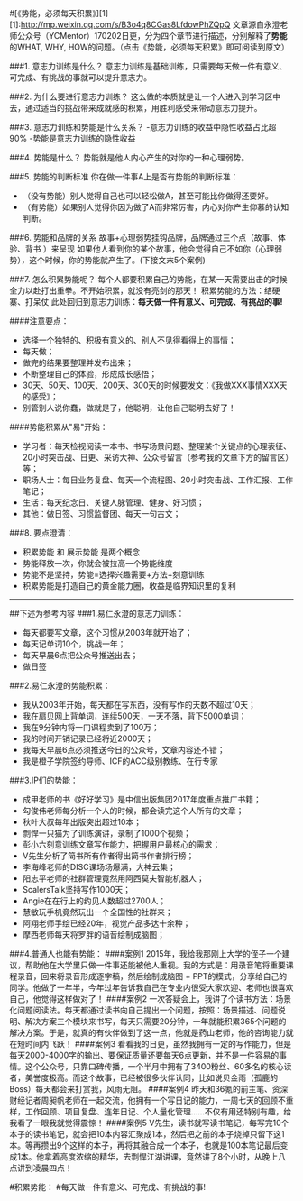 #[《势能，必须每天积累》][1]
[1]:http://mp.weixin.qq.com/s/B3o4q8CGas8LfdowPhZQpQ
文章源自永澄老师公众号（YCMentor）170202日更，分为四个章节进行描述，分别解释了**势能**的WHAT, WHY, HOW的问题。（点击《势能，必须每天积累》即可阅读到原文）

###1. 意志力训练是什么？
意志力训练是基础训练，只需要每天做一件有意义、可完成、有挑战的事就可以提升意志力。

###2. 为什么要进行意志力训练？
这么做的本质就是让一个人进入到学习区中去，通过适当的挑战带来成就感的积累，用胜利感受来带动意志力提升。

###3. 意志力训练和势能是什么关系？
-意志力训练的收益中隐性收益占比超90%
-势能是意志力训练的隐性收益

###4. 势能是什么？
势能就是他人内心产生的对你的一种心理弱势。

###5. 势能的判断标准
你在做一件事A上是否有势能的判断标准：
- （没有势能）别人觉得自己也可以轻松做A，甚至可能比你做得还要好。
- （有势能）如果别人觉得你因为做了A而非常厉害，内心对你产生仰慕的认知判断。

###6. 势能和品牌的关系
故事+心理弱势挂钩品牌，品牌通过三个点（故事、体验、背书 ）来呈现
如果他人看到你的某个故事，他会觉得自己不如你（心理弱势），这个时候，你的势能就产生了。(下接文末5个案例)

###7. 怎么积累势能呢？
每个人都要积累自己的势能，在某一天需要出击的时候全力以赴打出重拳。不开始积累，就没有亮剑的那天！
积累势能的方法：结硬寨、打呆仗
此处回归到意志力训练：**每天做一件有意义、可完成、有挑战的事!**

####注意要点：
- 选择一个独特的、积极有意义的、别人不见得看得上的事情；
- 每天做；
-  做完的结果要整理并发布出来；
-  不断整理自己的体验，形成成长感悟；
- 30天、50天、100天、200天、300天的时候要发文：《我做XXX事情XXX天的感受》；
-  别管别人说你蠢，做就是了，他聪明，让他自己聪明去好了！

####势能积累从"易"开始：
- 学习者：每天检视阅读一本书、书写场景问题、整理某个关键点的心理表征、20小时突击战、日更、采访大神、公众号留言（参考我的文章下方的留言区）等；
- 职场人士：每日业务复盘、每天一个流程图、20小时突击战、工作汇报、工作笔记；
- 生活：每天纪念日、关键人脉管理、健身、好习惯；
-  其他：做日签、习惯监督团、每天一句古文；

###8. 要点澄清：
- 积累势能 和 展示势能 是两个概念
- 势能释放一次，你就会被拉高一个势能维度
- 势能不是坚持，势能=选择兴趣需要+方法+刻意训练
- 积累势能是打造自己的黄金能力圈，收益是临界知识里的复利
***
##下述为参考内容
###1.易仁永澄的意志力训练：
- 每天都要写文章，这个习惯从2003年就开始了；
- 每天记单词10个，挑战一年；
- 每天早晨6点把公众号推送出去；
- 做日签

###2.易仁永澄的势能积累：
- 我从2003年开始，每天都在写东西，没有写作的天数不超过10天；
- 我在扇贝网上背单词，连续500天，一天不落，背下5000单词；
- 我在9分钟内将一门课程卖到了100万；
- 我的时间开销记录已经将近2000天；
- 我每天早晨6点必须推送今日的公众号，文章内容还不错；
- 我是橙子学院签约导师、ICF的ACC级别教练、在行专家

###3.IP们的势能：
- 成甲老师的书《好好学习》是中信出版集团2017年度重点推广书籍；
- 勾俊伟老师每分析一个人的时候，都会读完这个人所有的文章；
- 秋叶大叔每年出版突出超过10本；
- 剽悍一只猫为了训练演讲，录制了1000个视频；
- 彭小六刻意训练文章写作能力，把握用户最核心的需求；
- V先生分析了简书所有作者得出简书作者排行榜；
- 李海峰老师的DISC课场场爆满，大神云集；
- 阳志平老师的社群管理竟然用阿西莫夫智能机器人；
- ScalersTalk坚持写作1000天；
- Angie在在行上的约见人数超过2700人；
- 慧敏玩手机竟然玩出一个全国性的社群来；
- 阿翔老师手绘已经20年，视觉产品多达十余种；
- 摩西老师每天将罗胖的语音绘制成脑图；

###4.普通人也能有势能：
####案例1
2015年，我给我那刚上大学的侄子一个建议，帮助他在大学里只做一件事还能被他人重视。我的方式是：用录音笔将重要课程录音，回来将录音形成逐字稿，然后绘制成脑图 + PPT的模式，分享给自己的同学。他做了一年半，今年过年告诉我自己在专业内很受大家欢迎、老师也很喜欢自己，他觉得这样做对了！
####案例2
一次答疑会上，我讲了个读书方法：场景化问题阅读法。每天都通过读书向自己提出一个问题，按照：场景描述、问题说明、解决方案三个模块来书写，每天只需要20分钟，一年就能积累365个问题的解决方案。于是，就真的有伙伴做到了这一点，他就是药山老师，他的咨询能力就在短时间内飞跃！
####案例3
看看我的日更，虽然我拥有一定的写作能力，但是每天2000-4000字的输出、要保证质量还要每天6点更新，并不是一件容易的事情。这个公众号，只靠口碑传播，一个半月中拥有了3400粉丝、60多名的核心读者，美誉度极高。而这个故事，已经被很多伙伴认同，比如说贝金雨（孤鹿的Boss）每天都会来打赏我，风雨无阻。
####案例4
昨天和36氪的前主笔、资深财经记者周昶帆老师在一起交流，他拥有一个写日记的能力，一周七天的回顾不重样，工作回顾、项目复盘、连年日记、个人量化管理……不仅有用还特别有趣，给我看了一眼我就觉得震惊！
####案例5
V先生，读书就写读书笔记，每写完10个本子的读书笔记，就会把10本内容汇聚成1本，然后把之前的本子烧掉只留下这1本。等再攒出9个这样的本子，再将其融合成一个本子，也就是100本笔记最后变成1本。他拿着高度浓缩的精华，去剽悍江湖讲课，竟然讲了8个小时，从晚上八点讲到凌晨四点！

#积累势能：
#每天做一件有意义、可完成、有挑战的事!